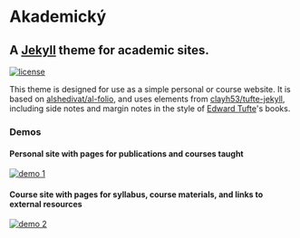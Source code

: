 # Akademický

## A [Jekyll](https://jekyllrb.com/) theme for academic sites. 

[![license](https://img.shields.io/github/license/mashape/apistatus.svg?maxAge=2592000)](https://github.com/LuckyJimJD/CourseSiteTheme/blob/master/LICENSE)

This theme is designed for use as a simple personal or course website. It is based on [alshedivat/al-folio](https://github.com/alshedivat/al-folio), and uses elements from [clayh53/tufte-jekyll](https://github.com/clayh53/tufte-jekyll), including side notes and margin notes in the style of [Edward Tufte](https://www.edwardtufte.com/tufte/)'s books. 

### Demos 

#### Personal site with pages for publications and courses taught

[![demo 1](https://img.shields.io/badge/theme-demo-brightgreen.svg)](https://LuckyJimJD.github.io/ELonLaw/)

#### Course site with pages for syllabus, course materials, and links to external resources

[![demo 2](https://img.shields.io/badge/theme-demo-brightgreen.svg)](https://LuckyJimJD.github.io/CivilProcedure/)